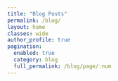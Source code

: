 ```yaml
---
title: "Blog Posts"
permalink: /blog/
layout: home
classes: wide
author_profile: true
pagination:
  enabled: true
  category: blog
  full_permalink: /blog/page/:num
---
```


